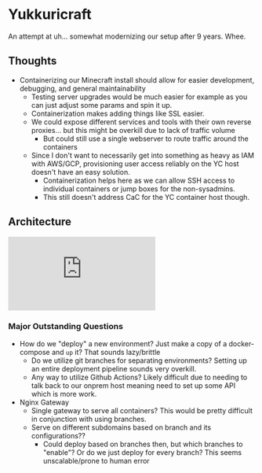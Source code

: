 # Yukkuricraft

An attempt at uh... somewhat modernizing our setup after 9 years. Whee.

## Thoughts
- Containerizing our Minecraft install should allow for easier development, debugging, and general maintainability
    - Testing server upgrades would be much easier for example as you can just adjust some params and spin it up.
    - Containerization makes adding things like SSL easier.
    - We could expose different services and tools with their own reverse proxies... but this might be overkill due to lack of traffic volume
        - But could still use a single webserver to route traffic around the containers
    - Since I don't want to necessarily get into something as heavy as IAM with AWS/GCP, provisioning user access reliably on the YC host doesn't have an easy solution.
        - Containerization helps here as we can allow SSH access to individual containers or jump boxes for the non-sysadmins.
        - This still doesn't address CaC for the YC container host though.

## Architecture

![Architecture](https://lucid.app/publicSegments/view/b71cec67-8a86-4368-820b-c4618bdc69e3/image.pdf)

### Major Outstanding Questions
- How do we "deploy" a new environment? Just make a copy of a docker-compose and `up` it? That sounds lazy/brittle
    - Do we utilize git branches for separating environments? Setting up an entire deployment pipeline sounds very overkill.
    - Any way to utilize Github Actions? Likely difficult due to needing to talk back to our onprem host meaning need to set up some API which is more work.
- Nginx Gateway
    - Single gateway to serve all containers? This would be pretty difficult in conjunction with using branches.
    - Serve on different subdomains based on branch and its configurations??
        - Could deploy based on branches then, but which branches to "enable"? Or do we just deploy for every branch? This seems unscalable/prone to human error
